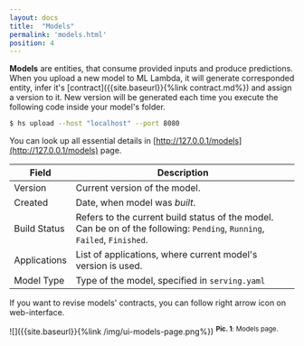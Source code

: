 ```yaml
---
layout: docs
title:  "Models"
permalink: 'models.html'
position: 4
---
```


__Models__ are entities, that consume provided inputs and produce predictions. When you upload a new model to ML Lambda, it will generate corresponded entity, infer it's [contract]({{site.baseurl}}{%link contract.md%}) and assign a version to it. New version will be generated each time you execute the following code inside your model's folder. 

```sh
$ hs upload --host "localhost" --port 8080
```

You can look up all essential details in [http://127.0.0.1/models](http://127.0.0.1/models) page.

| Field | Description |
| ----- | ----------- |
| Version | Current version of the model. |
| Created | Date, when model was _built_. |
| Build Status | Refers to the current build status of the model. Can be on of the following: `Pending`, `Running`, `Failed`, `Finished`. |
| Applications | List of applications, where current model's version is used. |
| Model Type | Type of the model, specified in `serving.yaml` | 

If you want to revise models' contracts, you can follow right arrow icon on web-interface. 

![]({{site.baseurl}}{%link /img/ui-models-page.png%})
<sup>__Pic. 1__: Models page.</sup>